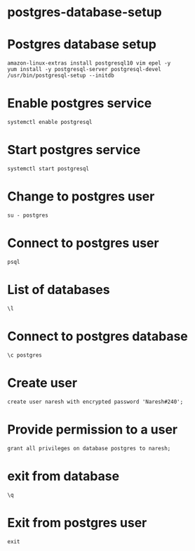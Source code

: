 # postgres-database-setup

# Postgres database setup
    amazon-linux-extras install postgresql10 vim epel -y
    yum install -y postgresql-server postgresql-devel
    /usr/bin/postgresql-setup --initdb
# Enable postgres service
    systemctl enable postgresql
# Start postgres service
    systemctl start postgresql
# Change to postgres user
    su - postgres
# Connect to postgres user
    psql
# List of databases
    \l
# Connect to postgres database
    \c postgres
# Create user
    create user naresh with encrypted password 'Naresh#240';
# Provide permission to a user
    grant all privileges on database postgres to naresh;
# exit from database
    \q
# Exit from postgres user
    exit

